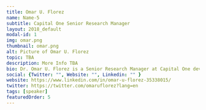 ```yaml
---
title: Omar U. Florez
name: Name-5
subtitle: Capital One Senior Research Manager
layout: 2018_default
modal-id: 1
img: omar.png
thumbnail: omar.png
alt: Picture of Omar U. Florez
topic: TBA
description: More Info TBA
bio: Dr. Omar U. Florez is a Senior Research Manager at Capital One developing deep reinforcement learning algorithms to enable natural dialogues with customers and their context. Formerly he was a Research Scientist at Intel Labs in the Anticipatory Computing Lab. He is a recipient of an Innovation Award on Large-Scale Analytics by IBM Research in 2010 and currently leads the research committee of LatinX in AI (http://www.latinxinai.org/), a coalition which goal is to raise awareness of the long and short term effects of artificial intelligence technology on the LatinX community. Omar’s interests cover deep learning for multimedia data and and Bayesian reasoning for interpretation.
social: {Twitter: "", Website: "", Linkedin: "" }
website: https://www.linkedin.com/in/omar-u-florez-35338015/
twitter: https://twitter.com/omaruflorez?lang=en
tags: [speaker]
featuredOrder: 5
---
```

